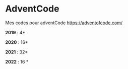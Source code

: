 # AdventCode
Mes codes pour adventCode https://adventofcode.com/

**2019** : 4*

**2020** : 16*

**2021** : 32*

**2022** : 16 *

